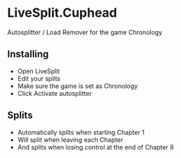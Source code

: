 # LiveSplit.Cuphead
Autosplitter / Load Remover for the game Chronology

## Installing
  - Open LiveSplit
  - Edit your splits
  - Make sure the game is set as Chronology
  - Click Activate autosplitter
  
## Splits
  - Automatically splits when starting Chapter 1
  - Will split when leaving each Chapter
  - And splits when losing control at the end of Chapter 8